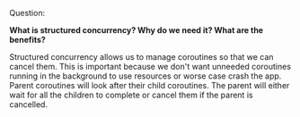 Question:

**What is structured concurrency?  Why do we need it? What are the benefits?**

<div class="hint">
  Structured concurrency allows us to manage coroutines so that we can cancel them. This is important because we don't want unneeded coroutines running in the background to use resources or worse case crash the app. Parent coroutines will look after their child coroutines. The parent will either wait for all the children to complete or cancel them if the parent is cancelled.
</div>
